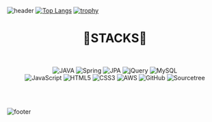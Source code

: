 
![header](https://capsule-render.vercel.app/api?height=150&type=waving&color=&customColorList=0,2,2,5,30&fontSize=40&fontColor=black&text=Back-end&nbsp;Developer)
[![Top Langs](https://github-readme-stats.vercel.app/api/top-langs/?username=ins0320&layout=compact)](https://github.com/seojeon9/github-readme-stats)
[![trophy](https://github-profile-trophy.vercel.app/?username=ins0320)](https://github.com/ryo-ma/github-profile-trophy)

<div align=center><h1>🧡STACKS🧡</h1></div>

<br>
<div align=center>
  
  ![JAVA](https://img.shields.io/badge/JAVA-FE7A16.svg?style=for-the-badge&logoColor=white)
  ![Spring](https://img.shields.io/badge/spring-%236DB33F.svg?style=for-the-badge&logo=spring&logoColor=white)
  ![JPA](https://img.shields.io/badge/JPA-%236DB33F.svg?style=for-the-badge&logo=spring&logoColor=white)
  ![jQuery](https://img.shields.io/badge/jquery-%230769AD.svg?style=for-the-badge&logo=jquery&logoColor=white)
  ![MySQL](https://img.shields.io/badge/mysql-%2300f.svg?style=for-the-badge&logo=mysql&logoColor=white)                          
  ![JavaScript](https://img.shields.io/badge/javascript-%23323330.svg?style=for-the-badge&logo=javascript&logoColor=%23F7DF1E)
  ![HTML5](https://img.shields.io/badge/html5-%23E34F26.svg?style=for-the-badge&logo=html5&logoColor=white)
  ![CSS3](https://img.shields.io/badge/css3-%231572B6.svg?style=for-the-badge&logo=css3&logoColor=white)
  ![AWS](https://img.shields.io/badge/AWS-%23FF9900.svg?style=for-the-badge&logo=amazon-aws&logoColor=white)
  ![GitHub](https://img.shields.io/badge/github-%23121011.svg?style=for-the-badge&logo=github&logoColor=white)
  ![Sourcetree](https://img.shields.io/badge/sourcetree-0052CC.svg?style=for-the-badge&logo=java&logoColor=white)
  </div>

<br><br>

![footer](https://capsule-render.vercel.app/api?height=150&type=waving&color=&customColorList=0,2,2,5,30)
